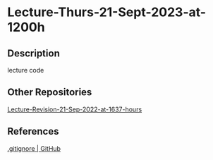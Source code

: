 # Lecture-Thurs-21-Sept-2023-at-1200h

## Description

lecture code

## Other Repositories

[Lecture-Revision-21-Sep-2022-at-1637-hours](https://github.com/CoderSales/Lecture-Revision-21-Sep-2022-at-1637-hours)

## References

[.gitignore | GitHub](https://github.com/github/gitignore/blob/main/Python.gitignore)
